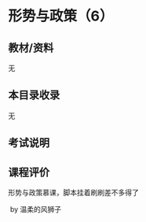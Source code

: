 # 形势与政策（6）

## 教材/资料

无



## 本目录收录

无



## 考试说明



## 课程评价

形势与政策慕课，脚本挂着刷刷差不多得了



​																																													by 温柔的风狮子

